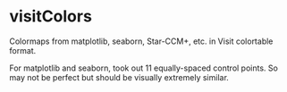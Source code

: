 # visitColors

Colormaps from matplotlib, seaborn, Star-CCM+, etc. in Visit colortable format.

For matplotlib and seaborn, took out 11 equally-spaced control points. So may not be perfect but should be visually extremely similar.
